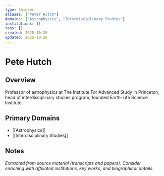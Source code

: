 ```yaml
---
type: thinker
aliases: ["Peter Hutch"]
domains: ["Astrophysics", "Interdisciplinary Studies"]
institutions: []
tags: []
created: 2025-10-20
updated: 2025-10-20
---
```


# Pete Hutch

## Overview

Professor of astrophysics at The Institute For Advanced Study in Princeton, head of interdisciplinary studies program, founded Earth-Life Science Institute.

## Primary Domains

- [[Astrophysics]]
- [[Interdisciplinary Studies]]

## Notes

*Extracted from source material (transcripts and papers). Consider enriching with affiliated institutions, key works, and biographical details.*
